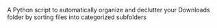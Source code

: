 A Python script to automatically organize and declutter your Downloads folder by sorting files into categorized subfolders
